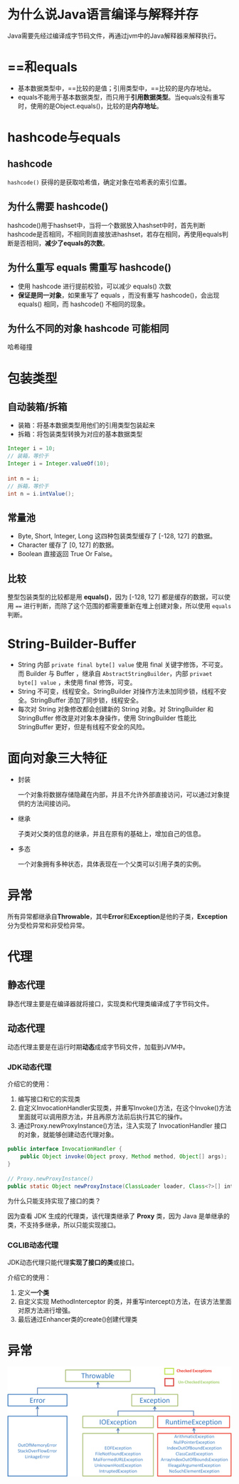 # 为什么说Java语言编译与解释并存

Java需要先经过编译成字节码文件，再通过jvm中的Java解释器来解释执行。

# ==和equals

- 基本数据类型中，==比较的是值；引用类型中，==比较的是内存地址。
- equals不能用于基本数据类型，而只用于**引用数据类型**。当equals没有重写时，使用的是Object.equals()，比较的是**内存地址**。

# hashcode与equals

## hashcode

`hashcode()` 获得的是获取哈希值，确定对象在哈希表的索引位置。

## 为什么需要 hashcode()

hashcode()用于hashset中，当将一个数据放入hashset中时，首先判断hashcode是否相同，不相同则直接放进hashset，若存在相同，再使用equals判断是否相同，**减少了equals的次数**。

## 为什么重写 equals 需重写 hashcode()

- 使用 hashcode 进行提前校验，可以减少 equals() 次数
- **保证是同一对象**，如果重写了 equals ，而没有重写 hashcode()，会出现 equals() 相同，而 hashcode() 不相同的现象。

## 为什么不同的对象 hashcode 可能相同

哈希碰撞

# 包装类型

## 自动装箱/拆箱

- 装箱：将基本数据类型用他们的引用类型包装起来
- 拆箱：将包装类型转换为对应的基本数据类型

```java
Integer i = 10;
// 装箱，等价于
Integer i = Integer.valueOf(10);

int n = i;
// 拆箱，等价于
int n = i.intValue();
```

## 常量池

- Byte, Short, Integer, Long 这四种包装类型缓存了 [-128, 127] 的数据。
- Character 缓存了 [0, 127] 的数据。
- Boolean 直接返回 True Or False。

## 比较

整型包装类型的比较都是用 **equals()**，因为 [-128, 127] 都是缓存的数据，可以使用 `==` 进行判断，而除了这个范围的都需要重新在堆上创建对象，所以使用 `equals` 判断。

# String-Builder-Buffer

- String 内部 `private final byte[] value` 使用 final 关键字修饰，不可变。而 Builder 与 Buffer ，继承自 `AbstractStringBuilder`，内部 `privaet byte[] value` ，未使用 final 修饰，可变。
- String 不可变，线程安全。StringBuilder 对操作方法未加同步锁，线程不安全。StringBuffer 添加了同步锁，线程安全。
- 每次对 String 对象修改都会创建新的 String 对象。对 StringBuilder 和 StringBuffer 修改是对对象本身操作，使用 StringBuilder 性能比 StringBuffer 更好，但是有线程不安全的风险。

# 面向对象三大特征

- 封装

  一个对象将数据存储隐藏在内部，并且不允许外部直接访问，可以通过对象提供的方法间接访问。

- 继承

  子类对父类的信息的继承，并且在原有的基础上，增加自己的信息。

- 多态

  一个对象拥有多种状态，具体表现在一个父类可以引用子类的实例。

# 异常

所有异常都继承自**Throwable**，其中**Error**和**Exception**是他的子类，**Exception**分为受检异常和非受检异常。

# 代理

## 静态代理

静态代理主要是在编译器就将接口，实现类和代理类编译成了字节码文件。

## 动态代理

动态代理主要是在运行时期**动态**成成字节码文件，加载到JVM中。

### JDK动态代理

介绍它的使用：

1. 编写接口和它的实现类
2. 自定义InvocationHandler实现类，并重写Invoke()方法，在这个Invoke()方法里面就可以调用原方法，并且再原方法前后执行其它的操作。
3. 通过Proxy.newProxyInstance()方法，注入实现了 InvocationHandler 接口的对象，就能够创建动态代理对象。

```java
public interface InvocationHandler {
    public Object invoke(Object proxy, Method method, Object[] args);
}

// Proxy.newProxyInstance()
public static Object newProxyInstace(ClassLoader loader, Class<?>[] interfaces, InvocationHandler h);
```

为什么只能支持实现了接口的类？

因为查看 JDK 生成的代理类，该代理类继承了 **Proxy** 类，因为 Java 是单继承的类，不支持多继承，所以只能实现接口。

### CGLIB动态代理

JDK动态代理只能代理**实现了接口的类**或接口。

介绍它的使用：

1. 定义**一个类**
2. 自定义实现 MethodInterceptor 的类，并重写intercept()方法，在该方法里面对原方法进行增强。
3. 最后通过Enhancer类的create()创建代理类

# 异常

![img](..\img\Java异常类层次结构图2.png)
